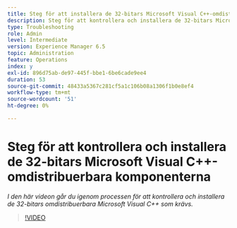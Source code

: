 ```yaml
---
title: Steg för att installera de 32-bitars Microsoft Visual C++-omdistribuerbara komponenterna
description: Steg för att kontrollera och installera de 32-bitars Microsoft Visual C++-omdistribuerbara komponenterna
type: Troubleshooting
role: Admin
level: Intermediate
version: Experience Manager 6.5
topic: Administration
feature: Operations
index: y
exl-id: 896d75ab-de97-445f-bbe1-6be6cade9ee4
duration: 53
source-git-commit: 48433a5367c281cf5a1c106b08a1306f1b0e8ef4
workflow-type: tm+mt
source-wordcount: '51'
ht-degree: 0%

---
```


# Steg för att kontrollera och installera de 32-bitars Microsoft Visual C++-omdistribuerbara komponenterna

*I den här videon går du igenom processen för att kontrollera och installera de 32-bitars omdistribuerbara Microsoft Visual C++ som krävs.*

>[!VIDEO](https://video.tv.adobe.com/v/335520?quality=12&learn=on)
